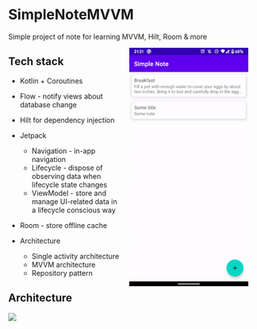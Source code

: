 # SimpleNoteMVVM
Simple project of note for learning MVVM, Hilt, Room & more


<img src="misc/preview.gif" width="240" align="right" hspace="20">

## Tech stack 
- Kotlin + Coroutines 
- Flow - notify views about database change
- Hilt for dependency injection
- Jetpack
  - Navigation - in-app navigation
  - Lifecycle - dispose of observing data when lifecycle state changes
  - ViewModel - store and manage UI-related data in a lifecycle conscious way
- Room - store offline cache

- Architecture
  - Single activity architecture
  - MVVM architecture
  - Repository pattern
  
## Architecture
<img src="misc/repository_pattern_diagramt.png"/>
